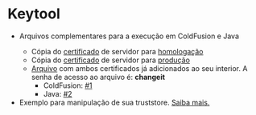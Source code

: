 # Keytool

<section>
	<ul>
		<li>
			<p>Arquivos complementares para a execução em ColdFusion e Java</p>
			<ul>
				<li>Cópia do <a href="https://github.com/imap-nti/siam/blob/master/truststore/homologacao.imap.org.br.cer">certificado<a/> de servidor para <a href="https://homologacao.imap.org.br">homologação</a></li>
				<li>Cópia do <a href="https://github.com/imap-nti/siam/blob/master/truststore/ws.imap.org.br.cer">certificado<a/> de servidor para <a href="https://ws.imap.org.br">produção</a></li>
				<li><a href="https://github.com/imap-nti/siam/blob/master/truststore/cacerts">Arquivo</a> com ambos certificados já adicionados ao seu interior. A senha de acesso ao arquivo é: <strong>changeit</strong>
					<ul>
					<li>ColdFusion: <a href="https://github.com/imap-nti/siam/blob/master/cfusion/siam_client/index.cfm#L8">#1</a></li>
						<li>Java: <a href="https://github.com/imap-nti/siam/blob/master/java/siam_client/src/siam_client/Siam_client.java#L29">#2</a></li>
					</ul>					
				</li>
			</ul>
		</li>
		<li>Exemplo para manipulação de sua truststore. <a href="https://github.com/imap-nti/siam/wiki/">Saiba mais.</a></li>
	</ul>
</section>
